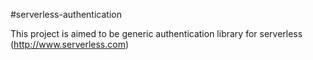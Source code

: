 #serverless-authentication

This project is aimed to be generic authentication library for serverless (http://www.serverless.com)